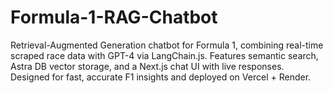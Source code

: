 # Formula-1-RAG-Chatbot
Retrieval-Augmented Generation chatbot for Formula 1, combining real-time scraped race data with GPT-4 via LangChain.js. Features semantic search, Astra DB vector storage, and a Next.js chat UI with live responses. Designed for fast, accurate F1 insights and deployed on Vercel + Render.
